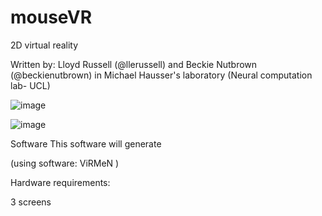 # mouseVR
2D virtual reality 

Written by: Lloyd Russell (@llerussell) and Beckie Nutbrown (@beckienutbrown) in Michael Hausser's laboratory (Neural computation lab- UCL)


![image](https://i.imgur.com/Gu0CuDI.png)

![image](https://i.imgur.com/koTY4e2.gif)




Software 
This software will generate 

(using software: ViRMeN )

Hardware requirements:

3 screens 
